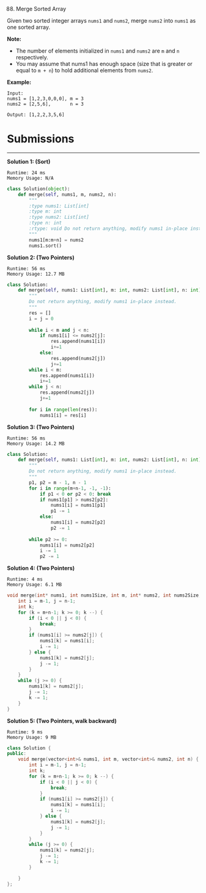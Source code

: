 88. Merge Sorted Array

Given two sorted integer arrays `nums1` and `nums2`, merge `nums2` into `nums1` as one sorted array.

**Note:**

* The number of elements initialized in `nums1` and `nums2` are `m` and `n` respectively.
* You may assume that nums1 has enough space (size that is greater or equal to `m + n`) to hold additional elements from `nums2`.

**Example:**
```
Input:
nums1 = [1,2,3,0,0,0], m = 3
nums2 = [2,5,6],       n = 3

Output: [1,2,2,3,5,6]
```

# Submissions
---
**Solution 1: (Sort)**
```
Runtime: 24 ms
Memory Usage: N/A
```
```python
class Solution(object):
    def merge(self, nums1, m, nums2, n):
        """
        :type nums1: List[int]
        :type m: int
        :type nums2: List[int]
        :type n: int
        :rtype: void Do not return anything, modify nums1 in-place instead.
        """
        nums1[m:m+n] = nums2
        nums1.sort()
```

**Solution 2: (Two Pointers)**
```
Runtime: 56 ms
Memory Usage: 12.7 MB
```
```python
class Solution:
    def merge(self, nums1: List[int], m: int, nums2: List[int], n: int) -> None:
        """
        Do not return anything, modify nums1 in-place instead.
        """
        res = []
        i = j = 0
        
        while i < m and j < n:
            if nums1[i] <= nums2[j]:
                res.append(nums1[i])
                i+=1
            else:
                res.append(nums2[j])
                j+=1
        while i < m: 
            res.append(nums1[i])
            i+=1
        while j < n: 
            res.append(nums2[j])
            j+=1
        
        for i in range(len(res)):
            nums1[i] = res[i]
```

**Solution 3: (Two Pointers)**
```
Runtime: 56 ms
Memory Usage: 14.2 MB
```
```python
class Solution:
    def merge(self, nums1: List[int], m: int, nums2: List[int], n: int) -> None:
        """
        Do not return anything, modify nums1 in-place instead.
        """
        p1, p2 = m - 1, n - 1
        for i in range(m+n-1, -1, -1):
            if p1 < 0 or p2 < 0: break
            if nums1[p1] > nums2[p2]:
                nums1[i] = nums1[p1]
                p1 -= 1
            else:
                nums1[i] = nums2[p2]
                p2 -= 1
              
        while p2 >= 0:
            nums1[i] = nums2[p2]
            i -= 1
            p2 -= 1
```

**Solution 4: (Two Pointers)**
```
Runtime: 4 ms
Memory Usage: 6.1 MB
```
```c
void merge(int* nums1, int nums1Size, int m, int* nums2, int nums2Size, int n){
    int i = m-1, j = n-1;
    int k;
    for (k = m+n-1; k >= 0; k --) {
        if (i < 0 || j < 0) {
            break;
        }
        if (nums1[i] >= nums2[j]) {
            nums1[k] = nums1[i];
            i -= 1;
        } else {
            nums1[k] = nums2[j];
            j -= 1;
        }
    }
    while (j >= 0) {
        nums1[k] = nums2[j];
        j -= 1;
        k -= 1;
    }
}
```

**Solution 5: (Two Pointers, walk backward)**
```
Runtime: 9 ms
Memory Usage: 9 MB
```
```c++
class Solution {
public:
    void merge(vector<int>& nums1, int m, vector<int>& nums2, int n) {
        int i = m-1, j = n-1;
        int k;
        for (k = m+n-1; k >= 0; k --) {
            if (i < 0 || j < 0) {
                break;
            }
            if (nums1[i] >= nums2[j]) {
                nums1[k] = nums1[i];
                i -= 1;
            } else {
                nums1[k] = nums2[j];
                j -= 1;
            }
        }
        while (j >= 0) {
            nums1[k] = nums2[j];
            j -= 1;
            k -= 1;
        }

    }
};
```

